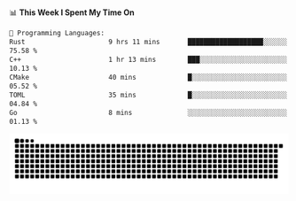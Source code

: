 <!--START_SECTION:waka-->
📊 **This Week I Spent My Time On** 

```text
💬 Programming Languages: 
Rust                     9 hrs 11 mins       ███████████████████░░░░░░   75.58 % 
C++                      1 hr 13 mins        ███░░░░░░░░░░░░░░░░░░░░░░   10.13 % 
CMake                    40 mins             █░░░░░░░░░░░░░░░░░░░░░░░░   05.52 % 
TOML                     35 mins             █░░░░░░░░░░░░░░░░░░░░░░░░   04.84 % 
Go                       8 mins              ░░░░░░░░░░░░░░░░░░░░░░░░░   01.13 % 
```


<!--END_SECTION:waka-->

<picture>
  <source media="(prefers-color-scheme: dark)" srcset="https://raw.githubusercontent.com/fuwx295/fuwx295/output/github-contribution-grid-snake-dark.svg">
  <source media="(prefers-color-scheme: light)" srcset="https://raw.githubusercontent.com/fuwx295/fuwx295/output/github-contribution-grid-snake.svg">
  <img alt="github contribution grid snake animation" src="https://raw.githubusercontent.com/fuwx295/fuwx295/output/github-contribution-grid-snake.svg">
</picture>
